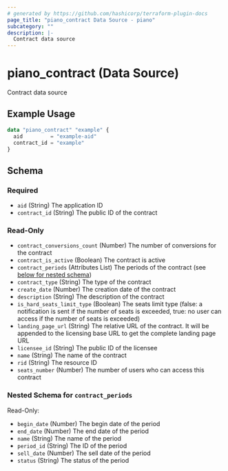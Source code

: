 ```yaml
---
# generated by https://github.com/hashicorp/terraform-plugin-docs
page_title: "piano_contract Data Source - piano"
subcategory: ""
description: |-
  Contract data source
---
```


# piano_contract (Data Source)

Contract data source

## Example Usage

```terraform
data "piano_contract" "example" {
  aid         = "example-aid"
  contract_id = "example"
}
```

<!-- schema generated by tfplugindocs -->
## Schema

### Required

- `aid` (String) The application ID
- `contract_id` (String) The public ID of the contract

### Read-Only

- `contract_conversions_count` (Number) The number of conversions for the contract
- `contract_is_active` (Boolean) The contract is active
- `contract_periods` (Attributes List) The periods of the contract (see [below for nested schema](#nestedatt--contract_periods))
- `contract_type` (String) The type of the contract
- `create_date` (Number) The creation date of the contract
- `description` (String) The description of the contract
- `is_hard_seats_limit_type` (Boolean) The seats limit type (false: a notification is sent if the number of seats is exceeded, true: no user can access if the number of seats is exceeded)
- `landing_page_url` (String) The relative URL of the contract. It will be appended to the licensing base URL to get the complete landing page URL
- `licensee_id` (String) The public ID of the licensee
- `name` (String) The name of the contract
- `rid` (String) The resource ID
- `seats_number` (Number) The number of users who can access this contract

<a id="nestedatt--contract_periods"></a>
### Nested Schema for `contract_periods`

Read-Only:

- `begin_date` (Number) The begin date of the period
- `end_date` (Number) The end date of the period
- `name` (String) The name of the period
- `period_id` (String) The ID of the period
- `sell_date` (Number) The sell date of the period
- `status` (String) The status of the period

